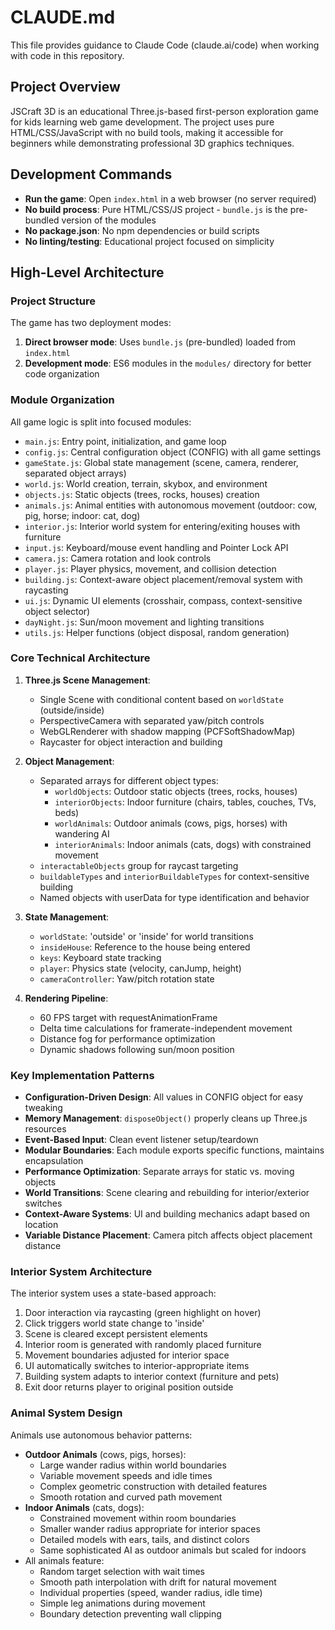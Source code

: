 # CLAUDE.md

This file provides guidance to Claude Code (claude.ai/code) when working with code in this repository.

## Project Overview

JSCraft 3D is an educational Three.js-based first-person exploration game for kids learning web game development. The project uses pure HTML/CSS/JavaScript with no build tools, making it accessible for beginners while demonstrating professional 3D graphics techniques.

## Development Commands

- **Run the game**: Open `index.html` in a web browser (no server required)
- **No build process**: Pure HTML/CSS/JS project - `bundle.js` is the pre-bundled version of the modules
- **No package.json**: No npm dependencies or build scripts
- **No linting/testing**: Educational project focused on simplicity

## High-Level Architecture

### Project Structure

The game has two deployment modes:
1. **Direct browser mode**: Uses `bundle.js` (pre-bundled) loaded from `index.html`
2. **Development mode**: ES6 modules in the `modules/` directory for better code organization

### Module Organization

All game logic is split into focused modules:
- `main.js`: Entry point, initialization, and game loop
- `config.js`: Central configuration object (CONFIG) with all game settings
- `gameState.js`: Global state management (scene, camera, renderer, separated object arrays)
- `world.js`: World creation, terrain, skybox, and environment
- `objects.js`: Static objects (trees, rocks, houses) creation
- `animals.js`: Animal entities with autonomous movement (outdoor: cow, pig, horse; indoor: cat, dog)
- `interior.js`: Interior world system for entering/exiting houses with furniture
- `input.js`: Keyboard/mouse event handling and Pointer Lock API
- `camera.js`: Camera rotation and look controls
- `player.js`: Player physics, movement, and collision detection
- `building.js`: Context-aware object placement/removal system with raycasting
- `ui.js`: Dynamic UI elements (crosshair, compass, context-sensitive object selector)
- `dayNight.js`: Sun/moon movement and lighting transitions
- `utils.js`: Helper functions (object disposal, random generation)

### Core Technical Architecture

1. **Three.js Scene Management**:
   - Single Scene with conditional content based on `worldState` (outside/inside)
   - PerspectiveCamera with separated yaw/pitch controls
   - WebGLRenderer with shadow mapping (PCFSoftShadowMap)
   - Raycaster for object interaction and building

2. **Object Management**:
   - Separated arrays for different object types:
     - `worldObjects`: Outdoor static objects (trees, rocks, houses)
     - `interiorObjects`: Indoor furniture (chairs, tables, couches, TVs, beds)
     - `worldAnimals`: Outdoor animals (cows, pigs, horses) with wandering AI
     - `interiorAnimals`: Indoor animals (cats, dogs) with constrained movement
   - `interactableObjects` group for raycast targeting
   - `buildableTypes` and `interiorBuildableTypes` for context-sensitive building
   - Named objects with userData for type identification and behavior

3. **State Management**:
   - `worldState`: 'outside' or 'inside' for world transitions
   - `insideHouse`: Reference to the house being entered
   - `keys`: Keyboard state tracking
   - `player`: Physics state (velocity, canJump, height)
   - `cameraController`: Yaw/pitch rotation state

4. **Rendering Pipeline**:
   - 60 FPS target with requestAnimationFrame
   - Delta time calculations for framerate-independent movement
   - Distance fog for performance optimization
   - Dynamic shadows following sun/moon position

### Key Implementation Patterns

- **Configuration-Driven Design**: All values in CONFIG object for easy tweaking
- **Memory Management**: `disposeObject()` properly cleans up Three.js resources
- **Event-Based Input**: Clean event listener setup/teardown
- **Modular Boundaries**: Each module exports specific functions, maintains encapsulation
- **Performance Optimization**: Separate arrays for static vs. moving objects
- **World Transitions**: Scene clearing and rebuilding for interior/exterior switches
- **Context-Aware Systems**: UI and building mechanics adapt based on location
- **Variable Distance Placement**: Camera pitch affects object placement distance

### Interior System Architecture

The interior system uses a state-based approach:
1. Door interaction via raycasting (green highlight on hover)
2. Click triggers world state change to 'inside'
3. Scene is cleared except persistent elements
4. Interior room is generated with randomly placed furniture
5. Movement boundaries adjusted for interior space
6. UI automatically switches to interior-appropriate items
7. Building system adapts to interior context (furniture and pets)
8. Exit door returns player to original position outside

### Animal System Design

Animals use autonomous behavior patterns:
- **Outdoor Animals** (cows, pigs, horses):
  - Large wander radius within world boundaries
  - Variable movement speeds and idle times
  - Complex geometric construction with detailed features
  - Smooth rotation and curved path movement
- **Indoor Animals** (cats, dogs):
  - Constrained movement within room boundaries
  - Smaller wander radius appropriate for interior spaces
  - Detailed models with ears, tails, and distinct colors
  - Same sophisticated AI as outdoor animals but scaled for indoors
- All animals feature:
  - Random target selection with wait times
  - Smooth path interpolation with drift for natural movement
  - Individual properties (speed, wander radius, idle time)
  - Simple leg animations during movement
  - Boundary detection preventing wall clipping
